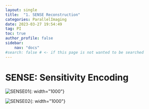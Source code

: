 ```yaml
---
layout: single
title:  "1. SENSE Reconstruction"
categories: ParallelImaging
date: 2023-03-27 19:54:49
tag: PI
toc: true
author_profile: false
sidebar:
    nav: "docs"
#search: false # <- if this page is not wanted to be searched
---
```


# SENSE: Sensitivity Encoding

![SENSE01]({{site.url}}\images\2023-03-28-SENSE\SENSE01.png){: width="1000"}

![SENSE02]({{site.url}}\images\2023-03-28-SENSE\SENSE02.jpg){: width="1000"}



